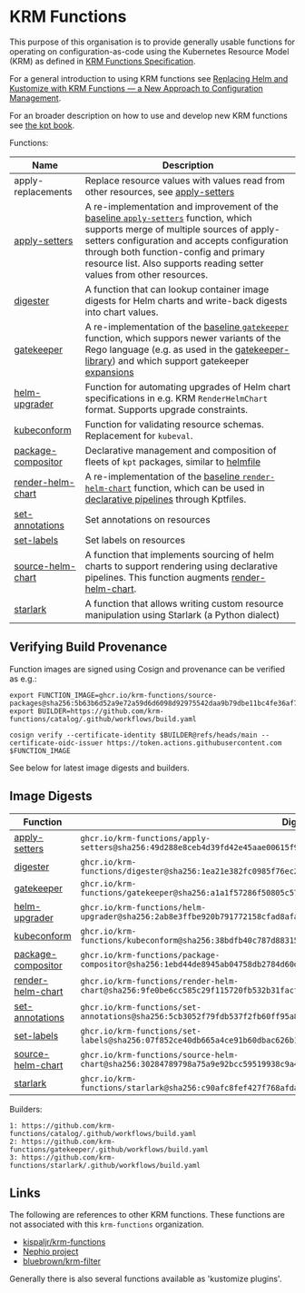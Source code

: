 # KRM Functions

This purpose of this organisation is to provide generally usable
functions for operating on configuration-as-code using the Kubernetes
Resource Model (KRM) as defined in [KRM Functions
Specification](https://github.com/kubernetes-sigs/kustomize/blob/master/cmd/config/docs/api-conventions/functions-spec.md).

For a general introduction to using KRM functions see [Replacing Helm and Kustomize with KRM Functions — a New Approach to Configuration Management](https://medium.com/@michael.vittrup.larsen/replacing-helm-and-kustomize-with-krm-functions-a-new-approach-to-configuration-management-676212cc1332).

For an broader description on how to use and develop new KRM functions see [the kpt book](https://kpt.dev/book/).

Functions:

| Name                                                                                                | Description                                                                                                                                                                                                                                                                                                                                                                   |
| --------------------------------------------------------------------------------------------------- | ----------------------------------------------------------------------------------------------------------------------------------------------------------------------------------------------------------------------------------------------------------------------------------------------------------------------------------------------------------------------------- |
| apply-replacements                                                                                  | Replace resource values with values read from other resources, see [apply-setters](https://github.com/krm-functions/catalog/blob/main/docs/apply-setters.md)                                                                                                                                                                                                                  |
| [apply-setters](https://github.com/krm-functions/catalog/blob/main/docs/apply-setters.md)           | A re-implementation and improvement of the [baseline `apply-setters`](https://catalog.kpt.dev/apply-setters/v0.2/) function, which supports merge of multiple sources of apply-setters configuration and accepts configuration through both function-config and primary resource list. Also supports reading setter values from other resources.                              |
| [digester](https://github.com/krm-functions/catalog/blob/main/docs/digester.md)                     | A function that can lookup container image digests for Helm charts and write-back digests into chart values.                                                                                                                                                                                                                                                                  |
| [gatekeeper](https://github.com/krm-functions/gatekeeper)                                           | A re-implementation of the [baseline `gatekeeper`](https://catalog.kpt.dev/gatekeeper/v0.2/) function, which suppors newer variants of the Rego language (e.g. as used in the [gatekeeper-library](https://github.com/open-policy-agent/gatekeeper-library)) and which support gatekeeper [expansions](https://open-policy-agent.github.io/gatekeeper/website/docs/expansion) |
| [helm-upgrader](https://github.com/krm-functions/catalog/blob/main/docs/helm-upgrader.md)           | Function for automating upgrades of Helm chart specifications in e.g. KRM `RenderHelmChart` format. Supports upgrade constraints.                                                                                                                                                                                                                                             |
| [kubeconform](https://github.com/krm-functions/catalog/blob/main/docs/kubeconform.md)               | Function for validating resource schemas. Replacement for `kubeval`.                                                                                                                                                                                                                                                                                                          |
| [package-compositor](https://github.com/krm-functions/catalog/blob/main/docs/package-compositor.md) | Declarative management and composition of fleets of `kpt` packages, similar to [helmfile](https://github.com/helmfile/helmfile)                                                                                                                                                                                                                                               |
| [render-helm-chart](https://github.com/krm-functions/catalog/blob/main/docs/render-helm-chart.md)   | A re-implementation of the [baseline `render-helm-chart`](https://catalog.kpt.dev/render-helm-chart/v0.2/) function, which can be used in [declarative pipelines](https://kpt.dev/book/04-using-functions/01-declarative-function-execution) through Kptfiles.                                                                                                                |
| [set-annotations](https://github.com/krm-functions/catalog/blob/main/docs/set-annotations.md)       | Set annotations on resources                                                                                                                                                                                                                                                                                                                                                  |
| [set-labels](https://github.com/krm-functions/catalog/blob/main/docs/set-labels.md)                 | Set labels on resources                                                                                                                                                                                                                                                                                                                                                       |
| [source-helm-chart](https://github.com/krm-functions/catalog/blob/main/docs/source-helm-chart.md)   | A function that implements sourcing of helm charts to support rendering using declarative pipelines. This function augments [render-helm-chart](docs/render-helm-chart.md).                                                                                                                                                                                                   |
| [starlark](https://github.com/krm-functions/starlark)                                               | A function that allows writing custom resource manipulation using Starlark (a Python dialect)                                                                                                                                                                                                                                                                                 |

## Verifying Build Provenance

Function images are signed using Cosign and provenance can be verified
as e.g.:

```
export FUNCTION_IMAGE=ghcr.io/krm-functions/source-packages@sha256:5b63b6d52a9e72a59d6d6098d92975542daa9b79dbe11bc4fe36af7b8f2e4fdc
export BUILDER=https://github.com/krm-functions/catalog/.github/workflows/build.yaml

cosign verify --certificate-identity $BUILDER@refs/heads/main --certificate-oidc-issuer https://token.actions.githubusercontent.com $FUNCTION_IMAGE
```

See below for latest image digests and builders.

## Image Digests

| Function                                                                                            | Digest                                                                                                             | Builder |
| --------------------------------------------------------------------------------------------------- | ------------------------------------------------------------------------------------------------------------------ | ------- |
| [apply-setters](https://github.com/krm-functions/catalog/blob/main/docs/apply-setters.md)           | `ghcr.io/krm-functions/apply-setters@sha256:49d288e8ceb4d39fd42e45aae00615f916562274de0aa5cd56601b5b8f7aa238`      | 1       |
| [digester](https://github.com/krm-functions/catalog/blob/main/docs/digester.md)                     | `ghcr.io/krm-functions/digester@sha256:1ea21e382fc0985f76ec2b87d805c125c50f0ce4d31671275271c3fde073224f`           | 1       |
| [gatekeeper](https://github.com/krm-functions/gatekeeper)                                           | `ghcr.io/krm-functions/gatekeeper@sha256:a1a1f57286f50805c571a968c4d2e91cb5dea39451313c5b0bdede1c65e38922`                                                                      | 2       |
| [helm-upgrader](https://github.com/krm-functions/catalog/blob/main/docs/helm-upgrader.md)           | `ghcr.io/krm-functions/helm-upgrader@sha256:2ab8e3ffbe920b791772158cfad8afa51a7f4fb8a1c4631886ea33c32d1ddfde`      | 1       |
| [kubeconform](https://github.com/krm-functions/catalog/blob/main/docs/kubeconform.md)               | `ghcr.io/krm-functions/kubeconform@sha256:38bdfb40c787d88315f884b46075bb4d30efca81244492199eefd654e2f8ce1f`        | 1       |
| [package-compositor](https://github.com/krm-functions/catalog/blob/main/docs/package-compositor.md) | `ghcr.io/krm-functions/package-compositor@sha256:1ebd44de8945ab04758db2784d60ddbfb9634ed723b94e3fde7a5eac3436d681` | 1       |
| [render-helm-chart](https://github.com/krm-functions/catalog/blob/main/docs/render-helm-chart.md)   | `ghcr.io/krm-functions/render-helm-chart@sha256:9fe0be6cc585c29f115720fb532b31facf9bf4f14f1346c320da4ef2a19c8145`  | 1       |
| [set-annotations](https://github.com/krm-functions/catalog/blob/main/docs/set-annotations.md)       | `ghcr.io/krm-functions/set-annotations@sha256:5cb3052f79fdb537f2fb60ff95a86602dea8b55f1e358c01279503c694a561dd`    | 1       |
| [set-labels](https://github.com/krm-functions/catalog/blob/main/docs/set-labels.md)                 | `ghcr.io/krm-functions/set-labels@sha256:07f852ce40db665a4ce91b60dbac626b11298e8eae11dea0630ace0d07409f23`         | 1       |
| [source-helm-chart](https://github.com/krm-functions/catalog/blob/main/docs/source-helm-chart.md)   | `ghcr.io/krm-functions/source-helm-chart@sha256:30284789798a75a9e92bcc59519938c9a4e0dbc84ccaa4e43256f6ace8fc1672`  | 1       |
| [starlark](https://github.com/krm-functions/starlark)                                               | `ghcr.io/krm-functions/starlark@sha256:c90afc8fef427f768afdaaced5927f350fb60d866efb29caf42514fa11b89315`           | 3       |

Builders:

```
1: https://github.com/krm-functions/catalog/.github/workflows/build.yaml
2: https://github.com/krm-functions/gatekeeper/.github/workflows/build.yaml
3: https://github.com/krm-functions/starlark/.github/workflows/build.yaml
```

## Links

The following are references to other KRM functions. These functions
are not associated with this `krm-functions` organization.

- [kispaljr/krm-functions](https://github.com/kispaljr/krm-functions)
- [Nephio project](https://github.com/nephio-project/nephio/tree/main/krm-functions)
- [bluebrown/krm-filter](https://github.com/bluebrown/krm-filter)

Generally there is also several functions available as 'kustomize plugins'.
